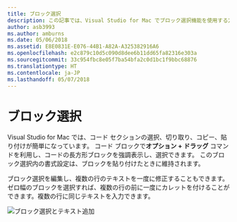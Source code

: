 ```yaml
---
title: ブロック選択
description: この記事では、Visual Studio for Mac でブロック選択機能を使用する方法を説明します
author: asb3993
ms.author: amburns
ms.date: 05/06/2018
ms.assetid: E8E0831E-E076-44B1-A82A-A325382916A6
ms.openlocfilehash: e2c879c10d5c090d8dee6b11dd65fa82316e303a
ms.sourcegitcommit: 33c954fbc8e05f7ba54bfa2c0d1bc1f9bbc68876
ms.translationtype: HT
ms.contentlocale: ja-JP
ms.lasthandoff: 05/07/2018
---
```

# <a name="block-selection"></a>ブロック選択

Visual Studio for Mac では、コード セクションの選択、切り取り、コピー、貼り付けが簡単になっています。 コード ブロックで**オプション + ドラッグ** コマンドを利用し、コードの長方形ブロックを強調表示し、選択できます。 このブロック選択内の書式設定は、ブロックを貼り付けたときに維持されます。

ブロック選択を編集し、複数の行のテキストを一度に修正することもできます。 ゼロ幅のブロックを選択すれば、複数の行の前に一度にカレットを付けることができます。複数の行に同じテキストを入力できます。

 ![ブロック選択とテキスト追加](media/source-editor-image16.png)